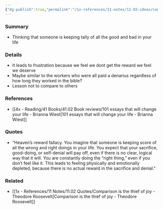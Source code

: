 ```yaml
---
{"dg-publish":true,"permalink":"/1x-references/11-notes/11-03-ideas/cognitive-bias-heavens-reward-fallacy/","title":"Cognitive bias - Heavens reward fallacy","noteIcon":""}
---
```



### Summary
- Thinking that someone is keeping tally of all the good and bad in your life

### Details
- It leads to frustration because we feel we dont get the reward we feel we deserve
- Maybe similar to the workers who were all paid a denarius regardless of how long they worked in the bible?
- Lesson not to compare to others

### References
- [[4x - Reading/41 Books/41.02 Book reviews/101 essays that will change your life - Brianna Wiest\|101 essays that will change your life - Brianna Wiest]]

### Quotes
- "Heaven’s reward fallacy. You imagine that someone is keeping score of all the wrong and right doings in your life. You expect that your sacrifice, good-doing, or self-denial will pay off, even if there is no clear, logical way that it will. You are constantly doing the “right thing,” even if you don’t feel like it. This leads to feeling physically and emotionally depleted, because there is no actual reward in the sacrifice and denial."

### Related
- [[1x - References/11 Notes/11.02 Quotes/Comparison is the thief of joy - Theodore Roosevelt\|Comparison is the thief of joy - Theodore Roosevelt]]
